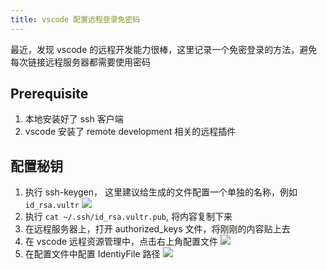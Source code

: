 ```yaml
---
title: vscode 配置远程登录免密码
---
```


最近，发现 vscode 的远程开发能力很棒，这里记录一个免密登录的方法，避免每次链接远程服务器都需要使用密码 <!-- more -->

## Prerequisite

1. 本地安装好了 ssh 客户端
2. vscode 安装了 remote development 相关的远程插件

## 配置秘钥

1. 执行 ssh-keygen， 这里建议给生成的文件配置一个单独的名称，例如`id_rsa.vultr`
   ![](/images/vscode/id_rsa.vultr.png)
2. 执行 `cat ~/.ssh/id_rsa.vultr.pub`, 将内容复制下来
3. 在远程服务器上，打开 authorized_keys 文件，将刚刚的内容贴上去
4. 在 vscode 远程资源管理中，点击右上角配置文件
   ![](/images/vscode/2.png)
5. 在配置文件中配置 IdentiyFile 路径
   ![](/images/vscode/3.png)
